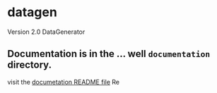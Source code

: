 # datagen
Version 2.0 DataGenerator

## Documentation is in the ... well `documentation` directory.

 visit the [documetation README file](./documentation//README.md) Re